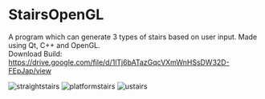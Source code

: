 # StairsOpenGL
A program which can generate 3 types of stairs based on user input. Made using Qt, C++ and OpenGL.  
Download Build: https://drive.google.com/file/d/1lTj6bATazGqcVXmWnHSsDW32D-FEpJap/view

![straightstairs](https://user-images.githubusercontent.com/22977681/154172384-b9c5d57e-4c0e-45bf-b075-4931108d5cd3.png)
![platformstairs](https://user-images.githubusercontent.com/22977681/154172389-40273eea-6b30-414b-8bb5-31d63b2f3229.png)
![ustairs](https://user-images.githubusercontent.com/22977681/154172376-cc130a00-6614-42d3-bc39-d77eaa8d4921.png)
